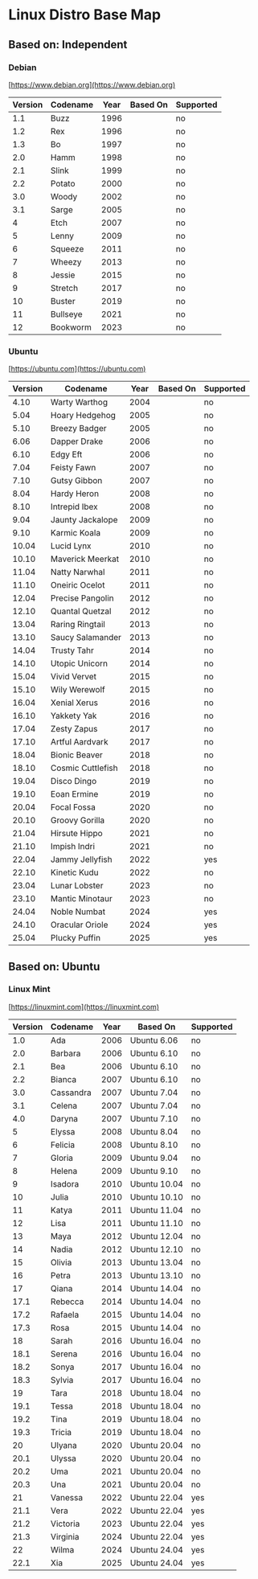 # Linux Distro Base Map

## Based on: Independent

### Debian
[https://www.debian.org](https://www.debian.org)

| Version | Codename | Year | Based On | Supported |
|---------|----------|------|----------|-----------|
| 1.1     | Buzz     | 1996 |          | no        |
| 1.2     | Rex      | 1996 |          | no        |
| 1.3     | Bo       | 1997 |          | no        |
| 2.0     | Hamm     | 1998 |          | no        |
| 2.1     | Slink    | 1999 |          | no        |
| 2.2     | Potato   | 2000 |          | no        |
| 3.0     | Woody    | 2002 |          | no        |
| 3.1     | Sarge    | 2005 |          | no        |
| 4       | Etch     | 2007 |          | no        |
| 5       | Lenny    | 2009 |          | no        |
| 6       | Squeeze  | 2011 |          | no        |
| 7       | Wheezy   | 2013 |          | no        |
| 8       | Jessie   | 2015 |          | no        |
| 9       | Stretch  | 2017 |          | no        |
| 10      | Buster   | 2019 |          | no        |
| 11      | Bullseye | 2021 |          | no        |
| 12      | Bookworm | 2023 |          | no        |

### Ubuntu
[https://ubuntu.com](https://ubuntu.com)

| Version | Codename          | Year | Based On | Supported |
|---------|-------------------|------|----------|-----------|
| 4.10    | Warty Warthog     | 2004 |          | no        |
| 5.04    | Hoary Hedgehog    | 2005 |          | no        |
| 5.10    | Breezy Badger     | 2005 |          | no        |
| 6.06    | Dapper Drake      | 2006 |          | no        |
| 6.10    | Edgy Eft          | 2006 |          | no        |
| 7.04    | Feisty Fawn       | 2007 |          | no        |
| 7.10    | Gutsy Gibbon      | 2007 |          | no        |
| 8.04    | Hardy Heron       | 2008 |          | no        |
| 8.10    | Intrepid Ibex     | 2008 |          | no        |
| 9.04    | Jaunty Jackalope  | 2009 |          | no        |
| 9.10    | Karmic Koala      | 2009 |          | no        |
| 10.04   | Lucid Lynx        | 2010 |          | no        |
| 10.10   | Maverick Meerkat  | 2010 |          | no        |
| 11.04   | Natty Narwhal     | 2011 |          | no        |
| 11.10   | Oneiric Ocelot    | 2011 |          | no        |
| 12.04   | Precise Pangolin  | 2012 |          | no        |
| 12.10   | Quantal Quetzal   | 2012 |          | no        |
| 13.04   | Raring Ringtail   | 2013 |          | no        |
| 13.10   | Saucy Salamander  | 2013 |          | no        |
| 14.04   | Trusty Tahr       | 2014 |          | no        |
| 14.10   | Utopic Unicorn    | 2014 |          | no        |
| 15.04   | Vivid Vervet      | 2015 |          | no        |
| 15.10   | Wily Werewolf     | 2015 |          | no        |
| 16.04   | Xenial Xerus      | 2016 |          | no        |
| 16.10   | Yakkety Yak       | 2016 |          | no        |
| 17.04   | Zesty Zapus       | 2017 |          | no        |
| 17.10   | Artful Aardvark   | 2017 |          | no        |
| 18.04   | Bionic Beaver     | 2018 |          | no        |
| 18.10   | Cosmic Cuttlefish | 2018 |          | no        |
| 19.04   | Disco Dingo       | 2019 |          | no        |
| 19.10   | Eoan Ermine       | 2019 |          | no        |
| 20.04   | Focal Fossa       | 2020 |          | no        |
| 20.10   | Groovy Gorilla    | 2020 |          | no        |
| 21.04   | Hirsute Hippo     | 2021 |          | no        |
| 21.10   | Impish Indri      | 2021 |          | no        |
| 22.04   | Jammy Jellyfish   | 2022 |          | yes       |
| 22.10   | Kinetic Kudu      | 2022 |          | no        |
| 23.04   | Lunar Lobster     | 2023 |          | no        |
| 23.10   | Mantic Minotaur   | 2023 |          | no        |
| 24.04   | Noble Numbat      | 2024 |          | yes       |
| 24.10   | Oracular Oriole   | 2024 |          | yes       |
| 25.04   | Plucky Puffin     | 2025 |          | yes       |

## Based on: Ubuntu

### Linux Mint
[https://linuxmint.com](https://linuxmint.com)

| Version | Codename  | Year | Based On     | Supported |
|---------|-----------|------|--------------|-----------|
| 1.0     | Ada       | 2006 | Ubuntu 6.06  | no        |
| 2.0     | Barbara   | 2006 | Ubuntu 6.10  | no        |
| 2.1     | Bea       | 2006 | Ubuntu 6.10  | no        |
| 2.2     | Bianca    | 2007 | Ubuntu 6.10  | no        |
| 3.0     | Cassandra | 2007 | Ubuntu 7.04  | no        |
| 3.1     | Celena    | 2007 | Ubuntu 7.04  | no        |
| 4.0     | Daryna    | 2007 | Ubuntu 7.10  | no        |
| 5       | Elyssa    | 2008 | Ubuntu 8.04  | no        |
| 6       | Felicia   | 2008 | Ubuntu 8.10  | no        |
| 7       | Gloria    | 2009 | Ubuntu 9.04  | no        |
| 8       | Helena    | 2009 | Ubuntu 9.10  | no        |
| 9       | Isadora   | 2010 | Ubuntu 10.04 | no        |
| 10      | Julia     | 2010 | Ubuntu 10.10 | no        |
| 11      | Katya     | 2011 | Ubuntu 11.04 | no        |
| 12      | Lisa      | 2011 | Ubuntu 11.10 | no        |
| 13      | Maya      | 2012 | Ubuntu 12.04 | no        |
| 14      | Nadia     | 2012 | Ubuntu 12.10 | no        |
| 15      | Olivia    | 2013 | Ubuntu 13.04 | no        |
| 16      | Petra     | 2013 | Ubuntu 13.10 | no        |
| 17      | Qiana     | 2014 | Ubuntu 14.04 | no        |
| 17.1    | Rebecca   | 2014 | Ubuntu 14.04 | no        |
| 17.2    | Rafaela   | 2015 | Ubuntu 14.04 | no        |
| 17.3    | Rosa      | 2015 | Ubuntu 14.04 | no        |
| 18      | Sarah     | 2016 | Ubuntu 16.04 | no        |
| 18.1    | Serena    | 2016 | Ubuntu 16.04 | no        |
| 18.2    | Sonya     | 2017 | Ubuntu 16.04 | no        |
| 18.3    | Sylvia    | 2017 | Ubuntu 16.04 | no        |
| 19      | Tara      | 2018 | Ubuntu 18.04 | no        |
| 19.1    | Tessa     | 2018 | Ubuntu 18.04 | no        |
| 19.2    | Tina      | 2019 | Ubuntu 18.04 | no        |
| 19.3    | Tricia    | 2019 | Ubuntu 18.04 | no        |
| 20      | Ulyana    | 2020 | Ubuntu 20.04 | no        |
| 20.1    | Ulyssa    | 2020 | Ubuntu 20.04 | no        |
| 20.2    | Uma       | 2021 | Ubuntu 20.04 | no        |
| 20.3    | Una       | 2021 | Ubuntu 20.04 | no        |
| 21      | Vanessa   | 2022 | Ubuntu 22.04 | yes       |
| 21.1    | Vera      | 2022 | Ubuntu 22.04 | yes       |
| 21.2    | Victoria  | 2023 | Ubuntu 22.04 | yes       |
| 21.3    | Virginia  | 2024 | Ubuntu 22.04 | yes       |
| 22      | Wilma     | 2024 | Ubuntu 24.04 | yes       |
| 22.1    | Xia       | 2025 | Ubuntu 24.04 | yes       |
